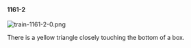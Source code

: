 #### 1161-2
![train-1161-2-0.png](https://github.com/lil-lab/nlvr/raw/master/nlvr/train/images/58/train-1161-2-0.png "train-1161-2-0.png")

There is a yellow triangle closely touching the bottom of a box.